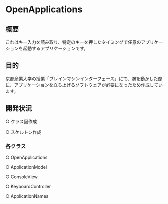 # OpenApplications
## 概要
これはキー入力を読み取り、特定のキーを押したタイミングで任意のアプリケーションを起動するアプリケーションです。

## 目的
京都産業大学の授業「ブレインマシンインターフェース」にて、腕を動かした際に、アプリケーションを立ち上げるソフトウェアが必要になったため作成しています。

## 開発状況
○ クラス図作成

○ スケルトン作成
### 各クラス
○ OpenApplications

○ ApplicationModel

○ ConsoleView

○ KeyboardController

○ ApplicationNames
